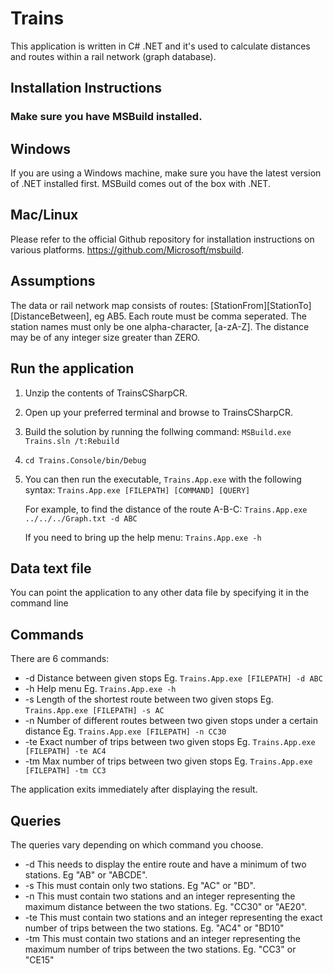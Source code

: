 # Trains

This application is written in C# .NET and it's used to calculate distances and routes within a rail network (graph database).

## Installation Instructions

### Make sure you have MSBuild installed.
## Windows
If you are using a Windows machine, make sure you have the latest version of .NET installed first.
MSBuild comes out of the box with .NET.
## Mac/Linux
Please refer to the official Github repository for installation instructions on various platforms.
https://github.com/Microsoft/msbuild.

## Assumptions

The data or rail network map consists of routes: [StationFrom][StationTo][DistanceBetween], eg AB5.
Each route must be comma seperated.
The station names must only be one alpha-character, [a-zA-Z].
The distance may be of any integer size greater than ZERO.

## Run the application

1. Unzip the contents of TrainsCSharpCR.
2. Open up your preferred terminal and browse to TrainsCSharpCR.
3. Build the solution by running the follwing command:
    ```MSBuild.exe Trains.sln /t:Rebuild```
4. ```cd Trains.Console/bin/Debug```
5. You can then run the executable, ```Trains.App.exe``` with the following syntax:
    ```Trains.App.exe [FILEPATH] [COMMAND] [QUERY]```
    
    For example, to find the distance of the route A-B-C:
    ```Trains.App.exe ../../../Graph.txt -d ABC```
    
    If you need to bring up the help menu:
    ```Trains.App.exe -h```

## Data text file

You can point the application to any other data file by specifying it in the command line

## Commands

There are 6 commands:

* -d   Distance between given stops
     Eg. ```Trains.App.exe [FILEPATH] -d ABC```
* -h   Help menu
     Eg. ```Trains.App.exe -h```
* -s   Length of the shortest route between two given stops
     Eg. ```Trains.App.exe [FILEPATH] -s AC```
* -n   Number of different routes between two given stops under a certain distance
     Eg. ```Trains.App.exe [FILEPATH] -n CC30```
* -te  Exact number of trips between two given stops
     Eg. ```Trains.App.exe [FILEPATH] -te AC4```
* -tm  Max number of trips between two given stops
     Eg. ```Trains.App.exe [FILEPATH] -tm CC3```
     
The application exits immediately after displaying the result.

## Queries

The queries vary depending on which command you choose.
* -d     This needs to display the entire route and have a minimum of two stations. Eg "AB" or "ABCDE".
* -s     This must contain only two stations. Eg "AC" or "BD".
* -n     This must contain two stations and an integer representing the maximum distance between the two stations. Eg. "CC30" or "AE20".
* -te    This must contain two stations and an integer representing the exact number of trips between the two stations. Eg. "AC4" or "BD10"
* -tm    This must contain two stations and an integer representing the maximum number of trips between the two stations. Eg. "CC3" or "CE15"

